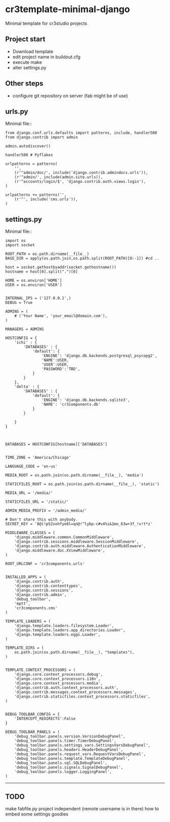 cr3template-minimal-django
=======================================
Minimal template for cr3studio projects


Project start
-------------
- Download template
- edit project name in buildout.cfg
- execute make
- alter settings.py


Other steps
-----------
- configure git repository on server (fab might be of use)



urls.py
-------

Minimal file::

	from django.conf.urls.defaults import patterns, include, handler500
	from django.contrib import admin
	
	admin.autodiscover()
	
	handler500 # Pyflakes
	
	urlpatterns = patterns(
	    '',
	    (r'^admin/doc/', include('django.contrib.admindocs.urls')),
	    (r'^admin/', include(admin.site.urls)),
	    (r'^accounts/login/$', 'django.contrib.auth.views.login'),
	)
	
	urlpatterns += patterns('',
	    (r'^', include('cms.urls')),
	)

settings.py
-----------

Minimal file::

	import os
	import socket
	
	ROOT_PATH = os.path.dirname(__file__)
	BASE_DIR = apply(os.path.join,os.path.split(ROOT_PATH)[0:-1]) #cd ..
	
	host = socket.gethostbyaddr(socket.gethostname())
	hostname = host[0].split(".")[0]
	
	HOME = os.environ['HOME']
	USER = os.environ['USER']
	
	
	INTERNAL_IPS = ('127.0.0.1',)
	DEBUG = True
	
	ADMINS = (
	    # ('Your Name', 'your_email@domain.com'),
	)
	
	MANAGERS = ADMINS
	
	HOSTCONFIG = {
	    'ichi' : {
	        'DATABASES' : {
	            'default': {
	                'ENGINE': 'django.db.backends.postgresql_psycopg2',
	                'NAME':USER,
	                'USER':USER,
	                'PASSWORD':'TBD',
	            }
	        }
	    },
	    'delta' : {
	        'DATABASES' : {
	            'default': {
	                'ENGINE': 'django.db.backends.sqlite3',
	                'NAME': 'cr3components.db'
	            }
	        }
	
	    }
	}
	
	
	
	DATABASES = HOSTCONFIG[hostname]['DATABASES']
	
	
	TIME_ZONE = 'America/Chicago'
	
	LANGUAGE_CODE = 'en-us'
	
	MEDIA_ROOT = os.path.join(os.path.dirname(__file__), 'media')
	
	STATICFILES_ROOT = os.path.join(os.path.dirname(__file__), 'static')
	
	MEDIA_URL = '/media/'
	
	STATICFILES_URL = '/static/'
	
	ADMIN_MEDIA_PREFIX = '/admin_media/'
	
	# Don't share this with anybody.
	SECRET_KEY = '8@(!p52vohfye8l=qn@!^lybp-c#v4%i&1mo_63w+3f_!v!t*z'
	
	MIDDLEWARE_CLASSES = (
	    'django.middleware.common.CommonMiddleware',
	    'django.contrib.sessions.middleware.SessionMiddleware',
	    'django.contrib.auth.middleware.AuthenticationMiddleware',
	    'django.middleware.doc.XViewMiddleware',
	)
	
	ROOT_URLCONF = 'cr3components.urls'
	
	
	INSTALLED_APPS = (
	    'django.contrib.auth',
	    'django.contrib.contenttypes',
	    'django.contrib.sessions',
	    'django.contrib.admin',
	    'debug_toolbar',
	    'mptt',
	    'cr3components.cms'
	)
	
	TEMPLATE_LOADERS = (
	    'django.template.loaders.filesystem.Loader',
	    'django.template.loaders.app_directories.Loader',
	    'django.template.loaders.eggs.Loader',
	)
	
	TEMPLATE_DIRS = (
	    os.path.join(os.path.dirname(__file__), "templates"),
	)
	
	
	TEMPLATE_CONTEXT_PROCESSORS = (
	    'django.core.context_processors.debug',
	    'django.core.context_processors.i18n',
	    'django.core.context_processors.media',
	    'django.contrib.auth.context_processors.auth',
	    'django.contrib.messages.context_processors.messages',
	    'django.contrib.staticfiles.context_processors.staticfiles',
	)
	
	
	DEBUG_TOOLBAR_CONFIG = {
	    'INTERCEPT_REDIRECTS':False
	}
	
	DEBUG_TOOLBAR_PANELS = (
	    'debug_toolbar.panels.version.VersionDebugPanel',
	    'debug_toolbar.panels.timer.TimerDebugPanel',
	    'debug_toolbar.panels.settings_vars.SettingsVarsDebugPanel',
	    'debug_toolbar.panels.headers.HeaderDebugPanel',
	    'debug_toolbar.panels.request_vars.RequestVarsDebugPanel',
	    'debug_toolbar.panels.template.TemplateDebugPanel',
	    'debug_toolbar.panels.sql.SQLDebugPanel',
	    'debug_toolbar.panels.signals.SignalDebugPanel',
	    'debug_toolbar.panels.logger.LoggingPanel',
	)


----
TODO
----
make fabfile.py project independent (remote username is in there)
how to embed some settings goodies
